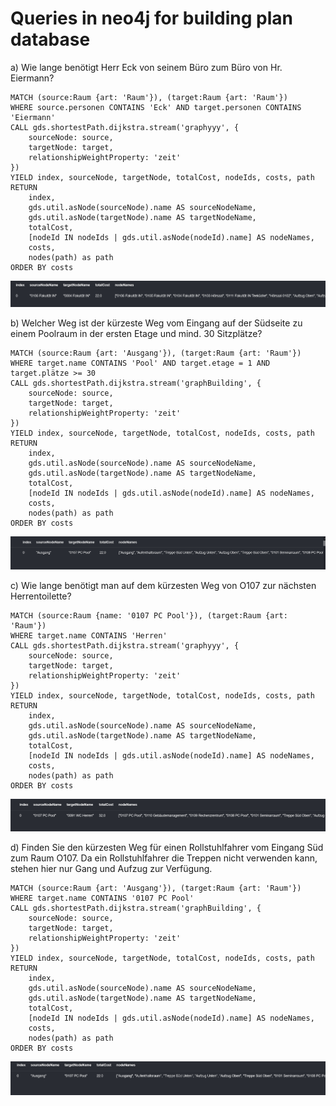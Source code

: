 # Queries in neo4j for building plan database
a) Wie lange benötigt Herr Eck von seinem Büro zum Büro von Hr. Eiermann?
```
MATCH (source:Raum {art: 'Raum'}), (target:Raum {art: 'Raum'})
WHERE source.personen CONTAINS 'Eck' AND target.personen CONTAINS 'Eiermann'
CALL gds.shortestPath.dijkstra.stream('graphyyy', {
    sourceNode: source,
    targetNode: target,
    relationshipWeightProperty: 'zeit'
})
YIELD index, sourceNode, targetNode, totalCost, nodeIds, costs, path
RETURN
    index,
    gds.util.asNode(sourceNode).name AS sourceNodeName,
    gds.util.asNode(targetNode).name AS targetNodeName,
    totalCost,
    [nodeId IN nodeIds | gds.util.asNode(nodeId).name] AS nodeNames,
    costs,
    nodes(path) as path
ORDER BY costs
```

![alt text](image-4.png)

b) Welcher Weg ist der kürzeste Weg vom Eingang auf der Südseite zu einem Poolraum in
der ersten Etage und mind. 30 Sitzplätze?
```
MATCH (source:Raum {art: 'Ausgang'}), (target:Raum {art: 'Raum'})
WHERE target.name CONTAINS 'Pool' AND target.etage = 1 AND target.plätze >= 30
CALL gds.shortestPath.dijkstra.stream('graphBuilding', {
    sourceNode: source,
    targetNode: target,
    relationshipWeightProperty: 'zeit'
})
YIELD index, sourceNode, targetNode, totalCost, nodeIds, costs, path
RETURN
    index,
    gds.util.asNode(sourceNode).name AS sourceNodeName,
    gds.util.asNode(targetNode).name AS targetNodeName,
    totalCost,
    [nodeId IN nodeIds | gds.util.asNode(nodeId).name] AS nodeNames,
    costs,
    nodes(path) as path
ORDER BY costs
```

![alt text](image-2.png)

c) Wie lange benötigt man auf dem kürzesten Weg von O107 zur nächsten Herrentoilette?
```
MATCH (source:Raum {name: '0107 PC Pool'}), (target:Raum {art: 'Raum'})
WHERE target.name CONTAINS 'Herren'
CALL gds.shortestPath.dijkstra.stream('graphyyy', {
    sourceNode: source,
    targetNode: target,
    relationshipWeightProperty: 'zeit'
})
YIELD index, sourceNode, targetNode, totalCost, nodeIds, costs, path
RETURN
    index,
    gds.util.asNode(sourceNode).name AS sourceNodeName,
    gds.util.asNode(targetNode).name AS targetNodeName,
    totalCost,
    [nodeId IN nodeIds | gds.util.asNode(nodeId).name] AS nodeNames,
    costs,
    nodes(path) as path
ORDER BY costs
```

![alt text](image-1.png)

d) Finden Sie den kürzesten Weg für einen Rollstuhlfahrer vom Eingang Süd zum Raum
O107. Da ein Rollstuhlfahrer die Treppen nicht verwenden kann, stehen hier nur Gang
und Aufzug zur Verfügung.
```
MATCH (source:Raum {art: 'Ausgang'}), (target:Raum {art: 'Raum'})
WHERE target.name CONTAINS '0107 PC Pool'
CALL gds.shortestPath.dijkstra.stream('graphBuilding', {
    sourceNode: source,
    targetNode: target,
    relationshipWeightProperty: 'zeit'
})
YIELD index, sourceNode, targetNode, totalCost, nodeIds, costs, path
RETURN
    index,
    gds.util.asNode(sourceNode).name AS sourceNodeName,
    gds.util.asNode(targetNode).name AS targetNodeName,
    totalCost,
    [nodeId IN nodeIds | gds.util.asNode(nodeId).name] AS nodeNames,
    costs,
    nodes(path) as path
ORDER BY costs
```

![alt text](image-3.png)